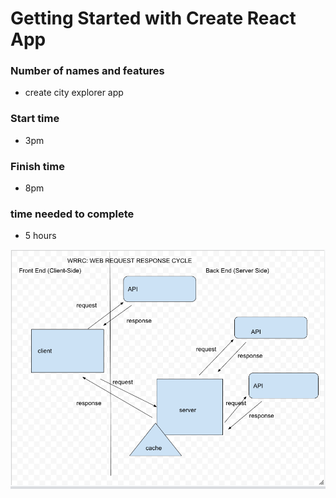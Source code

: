# Getting Started with Create React App

### Number of names and features ###
-  create city explorer app
### Start time ###
- 3pm 
### Finish time ###
- 8pm
### time needed to complete ###
- 5 hours

![Alt text](WRRC-File.png)